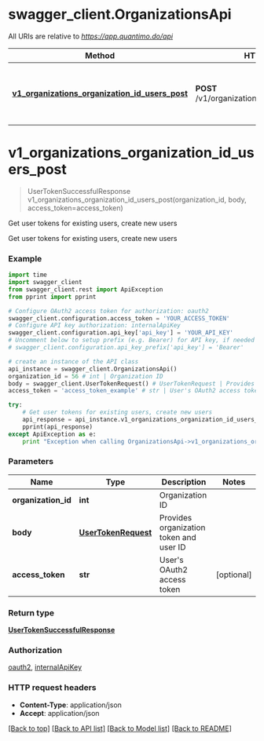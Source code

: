 # swagger_client.OrganizationsApi

All URIs are relative to *https://app.quantimo.do/api*

Method | HTTP request | Description
------------- | ------------- | -------------
[**v1_organizations_organization_id_users_post**](OrganizationsApi.md#v1_organizations_organization_id_users_post) | **POST** /v1/organizations/{organizationId}/users | Get user tokens for existing users, create new users


# **v1_organizations_organization_id_users_post**
> UserTokenSuccessfulResponse v1_organizations_organization_id_users_post(organization_id, body, access_token=access_token)

Get user tokens for existing users, create new users

Get user tokens for existing users, create new users

### Example 
```python
import time
import swagger_client
from swagger_client.rest import ApiException
from pprint import pprint

# Configure OAuth2 access token for authorization: oauth2
swagger_client.configuration.access_token = 'YOUR_ACCESS_TOKEN'
# Configure API key authorization: internalApiKey
swagger_client.configuration.api_key['api_key'] = 'YOUR_API_KEY'
# Uncomment below to setup prefix (e.g. Bearer) for API key, if needed
# swagger_client.configuration.api_key_prefix['api_key'] = 'Bearer'

# create an instance of the API class
api_instance = swagger_client.OrganizationsApi()
organization_id = 56 # int | Organization ID
body = swagger_client.UserTokenRequest() # UserTokenRequest | Provides organization token and user ID
access_token = 'access_token_example' # str | User's OAuth2 access token (optional)

try: 
    # Get user tokens for existing users, create new users
    api_response = api_instance.v1_organizations_organization_id_users_post(organization_id, body, access_token=access_token)
    pprint(api_response)
except ApiException as e:
    print "Exception when calling OrganizationsApi->v1_organizations_organization_id_users_post: %s\n" % e
```

### Parameters

Name | Type | Description  | Notes
------------- | ------------- | ------------- | -------------
 **organization_id** | **int**| Organization ID | 
 **body** | [**UserTokenRequest**](UserTokenRequest.md)| Provides organization token and user ID | 
 **access_token** | **str**| User&#39;s OAuth2 access token | [optional] 

### Return type

[**UserTokenSuccessfulResponse**](UserTokenSuccessfulResponse.md)

### Authorization

[oauth2](../README.md#oauth2), [internalApiKey](../README.md#internalApiKey)

### HTTP request headers

 - **Content-Type**: application/json
 - **Accept**: application/json

[[Back to top]](#) [[Back to API list]](../README.md#documentation-for-api-endpoints) [[Back to Model list]](../README.md#documentation-for-models) [[Back to README]](../README.md)

